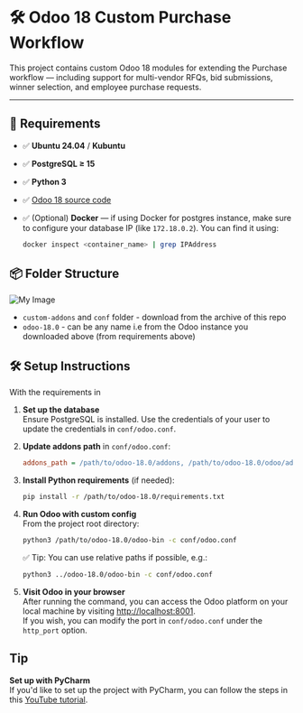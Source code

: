 # 🛠️ Odoo 18 Custom Purchase Workflow

This project contains custom Odoo 18 modules for extending the Purchase workflow — including support for multi-vendor RFQs, bid submissions, winner selection, and employee purchase requests.

---


## 🧱 Requirements

- ✅ **Ubuntu 24.04** / **Kubuntu**
- ✅ **PostgreSQL ≥ 15**
- ✅ **Python 3**
- ✅ [Odoo 18 source code](https://github.com/odoo/odoo/archive/18.0.zip)
- ✅ (Optional) **Docker** — if using Docker for postgres instance, make sure to configure your database IP (like `172.18.0.2`). You can find it using:
  
  ```bash
  docker inspect <container_name> | grep IPAddress
    ```
## 📦 Folder Structure


![My Image](readme-images/folder-structure.png)
- `custom-addons` and `conf` folder - download from the archive of this repo
- `odoo-18.0` - can be any name i.e from the Odoo instance you downloaded above (from requirements above)

## 🛠️ Setup Instructions
With the requirements in 

1. **Set up the database**  
   Ensure PostgreSQL is installed. Use the credentials of your user to update the credentials in `conf/odoo.conf`.
2. **Update addons path** in `conf/odoo.conf`:
   ```ini
   addons_path = /path/to/odoo-18.0/addons, /path/to/odoo-18.0/odoo/addons, /path/to/custom_addons
    ```
3. **Install Python requirements** (if needed):
   ```bash
   pip install -r /path/to/odoo-18.0/requirements.txt
    ```
4. **Run Odoo with custom config**  
   From the project root directory:

   ```bash
   python3 /path/to/odoo-18.0/odoo-bin -c conf/odoo.conf
    ```
   
    ✅ Tip: You can use relative paths if possible, e.g.:
    ```bash
   python3 ../odoo-18.0/odoo-bin -c conf/odoo.conf
    ```
5. **Visit Odoo in your browser**  
   After running the command, you can access the Odoo platform on your local machine by visiting [http://localhost:8001](http://localhost:8001).  
   If you wish, you can modify the port in `conf/odoo.conf` under the `http_port` option.

## Tip
 **Set up with PyCharm**  
   If you'd like to set up the project with PyCharm, you can follow the steps in this [YouTube tutorial](https://youtu.be/fbEsjurG7sQ?si=PqhGt7lVRbtJXvYM).